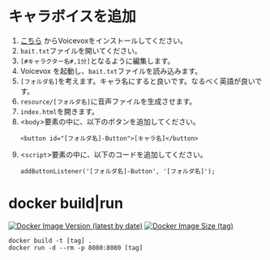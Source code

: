 # キャラボイスを追加

1. [こちら](https://voicevox.hiroshiba.jp/) からVoicevoxをインストールしてください。
2. `bait.txt`ファイルを開いてください。
3. `[#キャラクター名#,1分]`となるように編集します。
4. Voicevox を起動し、`bait.txt`ファイルを読み込みます。
5. `[フォルダ名]`を考えます。キャラ名にすると良いです。なるべく英語が良いです。
6. `resource/[フォルダ名]`に音声ファイルを生成させます。
7. `index.html`を開きます。
8. <`body`>要素の中に、以下のボタンを追加してください。
   ```
   <button id="[フォルダ名]-Button">[キャラ名]</button>
   ```
9. <`script`>要素の中に、以下のコードを追加してください。
   ```
   addButtonListener('[フォルダ名]-Button', '[フォルダ名]');
   ```

# docker build|run

[![Docker Image Version (latest by date)](https://img.shields.io/docker/v/fjlli/voicevox-time?style=for-the-badge)](https://hub.docker.com/r/fjlli/voicevox-time)
[![Docker Image Size (tag)](https://img.shields.io/docker/image-size/fjlli/voicevox-time/1.1?style=for-the-badge)](https://hub.docker.com/r/fjlli/voicevox-time)

```
docker build -t [tag] .
docker run -d --rm -p 8080:8080 [tag]
```
